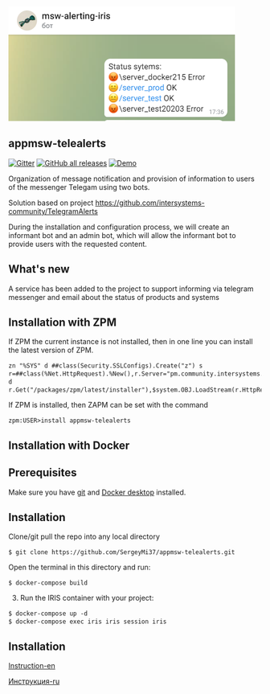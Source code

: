 ![](https://raw.githubusercontent.com/SergeyMi37/appmsw-telealerts/main/doc/status-serv.png)
## appmsw-telealerts
[![Gitter](https://img.shields.io/badge/Available%20on-Intersystems%20Open%20Exchange-00b2a9.svg)](https://openexchange.intersystems.com/package/appmsw-telealerts)
[![GitHub all releases](https://img.shields.io/badge/Available%20on-GitHub-black)](https://github.com/SergeyMi37/appmsw-telealerts)
[![Demo](https://img.shields.io/badge/Demo%20on-GCR-black)](https://telealerts.demo.community.intersystems.com/apptools/apptools.core.LogInfo.cls)

Organization of message notification and provision of information to users of the messenger Telegam using two bots.

Solution based on project
https://github.com/intersystems-community/TelegramAlerts

During the installation and configuration process, we will create an informant bot and an admin bot, which will allow the informant bot to provide users with the requested content.

## What's new
A service has been added to the project to support informing via telegram messenger and email about the status of products and systems

## Installation with ZPM

If ZPM the current instance is not installed, then in one line you can install the latest version of ZPM.
```
zn "%SYS" d ##class(Security.SSLConfigs).Create("z") s r=##class(%Net.HttpRequest).%New(),r.Server="pm.community.intersystems.com",r.SSLConfiguration="z" d r.Get("/packages/zpm/latest/installer"),$system.OBJ.LoadStream(r.HttpResponse.Data,"c")
```
If ZPM is installed, then ZAPM can be set with the command
```
zpm:USER>install appmsw-telealerts
```

## Installation with Docker

## Prerequisites
Make sure you have [git](https://git-scm.com/book/en/v2/Getting-Started-Installing-Git) and [Docker desktop](https://www.docker.com/products/docker-desktop) installed.

## Installation 
Clone/git pull the repo into any local directory

```
$ git clone https://github.com/SergeyMi37/appmsw-telealerts.git
```

Open the terminal in this directory and run:

```
$ docker-compose build
```

3. Run the IRIS container with your project:

```
$ docker-compose up -d
$ docker-compose exec iris iris session iris
```

## Installation

 [Instruction-en](https://raw.githubusercontent.com/SergeyMi37/appmsw-telealerts/main/doc/Install-appmsw-telealerts-en-v2.pdf)

 [Инструкция-ru](https://raw.githubusercontent.com/SergeyMi37/appmsw-telealerts/main/doc/Install-appmsw-telealerts-ru-v2.pdf)